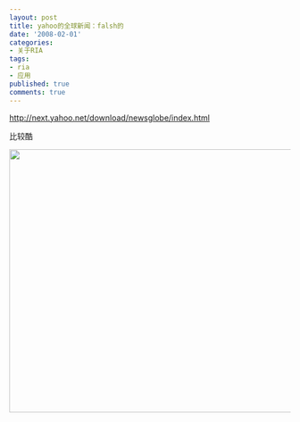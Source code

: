 ```yaml
---
layout: post
title: yahoo的全球新闻：falsh的
date: '2008-02-01'
categories:
- 关于RIA
tags:
- ria
- 应用
published: true
comments: true
---
```

<p> <a href="http://next.yahoo.net/download/newsglobe/index.html" target="_blank">http://next.yahoo.net/download/newsglobe/index.html</a></p>

<p>比较酷</p>

<p><img src="http://www.riapedia.com/files/yahoo_com_newsglobe.jpg" style="width: 658px; height: 472px" height="472" width="658" /></p>
